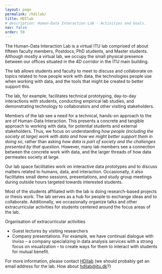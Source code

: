 ```yaml
---
layout: page
permalink: /hdilab/
title: HDIlab
# description: Human-Data Interaction Lab - Activities and Goals.
nav: false
order: 50
---
```


The Human-Data Interaction Lab is a virtual ITU lab comprised of about fifteen faculty members, Postdocs, PhD students, and Master students. 
Although mostly a virtual lab, we occupy the small physical presence between our offices situated in the 4D corridor in the ITU main building. 
<!-- In addition to our corridor space, the lab has access to a 3x3 meters (3.06m x 2.85m room) (4D29), which is dedicated for studies and 
study setups with focus on Human-Data Interaction. -->

The lab allows students and faculty to meet to discuss and collaborate on topics related to how people work with data, the technologies 
people use when working with data, and the tools that might be created to better support this. 

The lab, for example, facilitates technical prototyping, day-to-day interactions with students, conducting empirical lab studies, and 
demonstrating technology to collaborators and other visiting stakeholders.

Members of the lab see a need for a technical, hands-on approach to the are of Human-Data Interaction. This presents a concrete and 
tangible approach to working with data, for potential students and external stakeholders. Thus, we focus on understanding *how people
(including the society at large) work with data and how we might better support them in doing so*, rather than asking *how data is part of 
society and the challenges presented by that question*. However, many lab members see a connection between the concrete work with data, and 
the larger threads of how data permeates society at large.

Our lab space facilitaties work on interactive data prototypes and to discuss matters related to humans, data, and interaction. Occasionally,
it also facilitates small demo sessions, presentations, and study group meetings during outside hours targeted towards interested students.

Most of the students affiliated with the lab is doing research-based projects or thesis work. The lab serves as a hub for people to exchange 
ideas and to collaborate. Additionally, we occasionally organize talks and other extracurricular activities for students centered around the 
focus areas of the lab.

Organisation of extracurricular activities
*	Guest lectures by visiting researchers
*	Company presentations. For example, we have continual dialogue with Inviso – a company specializing in data analysis services with a strong 
  focus on visualization – to create ways for them to interact with students for mutual benefit.
  
For more information, please contact [HDIlab](mailto:soekn@itu.dk) (we should probably get an email address for the lab. How about hdilab@itu.dk?)
